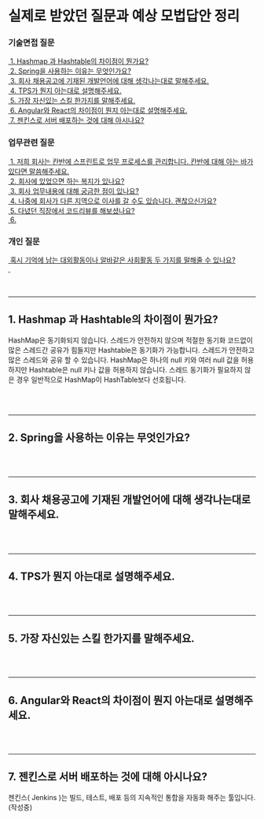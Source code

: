 
<div><h1>실제로 받았던 질문과 예상 모법답안 정리</h1></div>
<div>
    <h3>기술면접 질문</h3>
    <div><a href="#stack_q1">&nbsp;1. Hashmap 과 Hashtable의 차이점이 뭔가요?</a></div>
    <div><a href="#stack_q2">&nbsp;2. Spring을 사용하는 이유는 무엇인가요?</a></div>
    <div><a href="#stack_q3">&nbsp;3. 회사 채용공고에 기재된 개발언어에 대해 생각나는대로 말해주세요.</a></div>
    <div><a href="#stack_q4">&nbsp;4. TPS가 뭔지 아는대로 설명해주세요.</a></div>
    <div><a href="#stack_q5">&nbsp;5. 가장 자신있는 스킬 한가지를 말해주세요.</a></div>
    <div><a href="#stack_q6">&nbsp;6. Angular와 React의 차이점이 뭔지 아는대로 설명해주세요.</a></div>
    <div><a href="#stack_q7">&nbsp;7. 젠킨스로 서버 배포하는 것에 대해 아시나요?</a></div>
</div>
<div>
    <h3>업무관련 질문</h3>
    <div><a href="#work_q1">&nbsp;1. 저희 회사는 칸반에 스프린트로 업무 프로세스를 관리합니다. 칸반에 대해 아는 바가 있다면 말씀해주세요.</a></div>
    <div><a href="#work_q2">&nbsp;2. 회사에 있었으면 하는 복지가 있나요?</a></div>
    <div><a href="#work_q3">&nbsp;3. 회사 업무내용에 대해 궁금한 점이 있나요?</a></div>
    <div><a href="#work_q4">&nbsp;4. 나중에 회사가 다른 지역으로 이사를 갈 수도 있습니다. 괜찮으신가요?</a></div>
    <div><a href="#work_q5">&nbsp;5. 다녔던 직장에서 코드리뷰를 해보셨나요?</a></div>
    <div><a href="#work_q6">&nbsp;6. </a></div>
</div>
<div>
    <h3>개인 질문</h3>
    <div><a href="#private_q1">&nbsp;혹시 기억에 남는 대외활동이나 알바같은 사회활동 두 가지를 말해줄 수 있나요?</a></div>
    <div><a href="#private_q2">&nbsp;</a></div>
</div>

<!-- 자료구조 질문 -->
<div><br><br></div><hr id="stack_q1">
<div>
    <h2>1. Hashmap 과 Hashtable의 차이점이 뭔가요?</h2>
    <p>HashMap은 동기화되지 않습니다. 스레드가 안전하지 않으며 적절한 동기화 코드없이 많은 스레드간 공유가 힘들지만 Hashtable은 동기화가 가능합니다. 스레드가 안전하고 많은 스레드와 공유 할 수 있습니다. HashMap은 하나의 null 키와 여러 null 값을 허용하지만 Hashtable은 null 키나 값을 허용하지 않습니다. 스레드 동기화가 필요하지 않은 경우 일반적으로 HashMap이 HashTable보다 선호됩니다.</p>
</div>

<div><br><br></div><hr id="stack_q2">
<div>
    <h2>2. Spring을 사용하는 이유는 무엇인가요?</h2>
    <p></p>
</div>

<div><br><br></div><hr id="stack_q3">
<div>
    <h2>3. 회사 채용공고에 기재된 개발언어에 대해 생각나는대로 말해주세요.</h2>
    <p></p>
</div>

<div><br><br></div><hr id="stack_q4">
<div>
    <h2>4. TPS가 뭔지 아는대로 설명해주세요.</h2>
    <p></p>
</div>

<div><br><br></div><hr id="stack_q5">
<div>
    <h2>5. 가장 자신있는 스킬 한가지를 말해주세요.</h2>
    <p></p>
</div>

<div><br><br></div><hr id="stack_q6">
<div>
    <h2>6. Angular와 React의 차이점이 뭔지 아는대로 설명해주세요.</h2>
    <p></p>
</div>

<div><br><br></div><hr id="stack_q7">
<div>
    <h2>7. 젠킨스로 서버 배포하는 것에 대해 아시나요?</h2>
    <p>젠킨스( Jenkins )는 빌드, 테스트, 배포 등의 지속적인 통합을 자동화 해주는 툴입니다. (작성중)</p>
</div>
